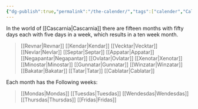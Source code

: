 ```yaml
---
{"dg-publish":true,"permalink":"/the-calender/","tags":["calender","Calender","month","Month","months","Months"]}
---
```


 In the world of [[Cascarnia\|Cascarnia]] there are fifteen months with fifty days each with five days in a week, which results in a ten week month.


>[[Revnar\|Revnar]] 
>[[Kendar\|Kendar]] 
>[[Vecktar\|Vecktar]]
>[[Nevlar\|Nevlar]]
>[[Septar\|Septar]]
>[[Appatar\|Appatar]]
>[[Negapantar\|Negapantar]]
>[[Ovlatar\|Ovlatar]]
>[[Xenotar\|Xenotar]]
>[[Minostar\|Minostar]]
>[[Gunnatar\|Gunnatar]]
>[[Winzatar\|Winzatar]]
>[[Bakatar\|Bakatar]]
>[[Tatar\|Tatar]]
>[[Cablatar\|Cablatar]]



Each month has the Following weeks:


>[[Mondas\|Mondas]]
>[[Tuesdas\|Tuesdas]]
>[[Wendesdas\|Wendesdas]]
>[[Thursdas\|Thursdas]]
>[[Fridas\|Fridas]]

